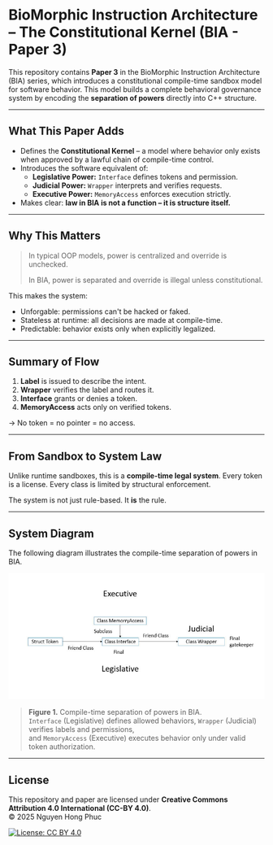 # BioMorphic Instruction Architecture – The Constitutional Kernel (BIA - Paper 3)

This repository contains **Paper 3** in the BioMorphic Instruction Architecture (BIA) series, which introduces a constitutional compile-time sandbox model for software behavior. This model builds a complete behavioral governance system by encoding the **separation of powers** directly into C++ structure.

---

## What This Paper Adds

- Defines the **Constitutional Kernel** – a model where behavior only exists when approved by a lawful chain of compile-time control.
- Introduces the software equivalent of:
  - **Legislative Power:** `Interface` defines tokens and permission.
  - **Judicial Power:** `Wrapper` interprets and verifies requests.
  - **Executive Power:** `MemoryAccess` enforces execution strictly.
- Makes clear: **law in BIA is not a function – it is structure itself.**

---

## Why This Matters

> In typical OOP models, power is centralized and override is unchecked.
>
> In BIA, power is separated and override is illegal unless constitutional.

This makes the system:
- Unforgable: permissions can't be hacked or faked.
- Stateless at runtime: all decisions are made at compile-time.
- Predictable: behavior exists only when explicitly legalized.

---

## Summary of Flow

1. **Label** is issued to describe the intent.
2. **Wrapper** verifies the label and routes it.
3. **Interface** grants or denies a token.
4. **MemoryAccess** acts only on verified tokens.

→ No token = no pointer = no access.

---

## From Sandbox to System Law

Unlike runtime sandboxes, this is a **compile-time legal system**.
Every token is a license.
Every class is limited by structural enforcement.

The system is not just rule-based. It **is** the rule.

---

## System Diagram

The following diagram illustrates the compile-time separation of powers in BIA.

![BIA Governance Structure](./BIA_governance.jpg)

> **Figure 1.** Compile-time separation of powers in BIA.  
> `Interface` (Legislative) defines allowed behaviors, `Wrapper` (Judicial) verifies labels and permissions,  
> and `MemoryAccess` (Executive) executes behavior only under valid token authorization.

---

## License

This repository and paper are licensed under **Creative Commons Attribution 4.0 International (CC-BY 4.0)**.  
© 2025 Nguyen Hong Phuc

[![License: CC BY 4.0](https://img.shields.io/badge/License-CC%20BY%204.0-lightgrey.svg)](https://creativecommons.org/licenses/by/4.0/)
